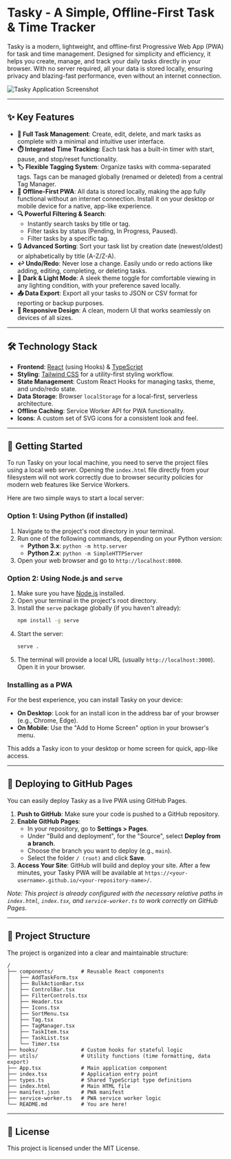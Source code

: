 # Tasky - A Simple, Offline-First Task & Time Tracker

Tasky is a modern, lightweight, and offline-first Progressive Web App (PWA) for task and time management. Designed for simplicity and efficiency, it helps you create, manage, and track your daily tasks directly in your browser. With no server required, all your data is stored locally, ensuring privacy and blazing-fast performance, even without an internet connection.

![Tasky Application Screenshot](https://placehold.co/800x450/e2e8f0/475569?text=Tasky%20-%20Clean%20%26%20Modern%20UI)

---

## ✨ Key Features

- **📝 Full Task Management**: Create, edit, delete, and mark tasks as complete with a minimal and intuitive user interface.
- **⏱️ Integrated Time Tracking**: Each task has a built-in timer with start, pause, and stop/reset functionality.
- **🏷️ Flexible Tagging System**: Organize tasks with comma-separated tags. Tags can be managed globally (renamed or deleted) from a central Tag Manager.
- **🚀 Offline-First PWA**: All data is stored locally, making the app fully functional without an internet connection. Install it on your desktop or mobile device for a native, app-like experience.
- **🔍 Powerful Filtering & Search**:
    - Instantly search tasks by title or tag.
    - Filter tasks by status (Pending, In Progress, Paused).
    - Filter tasks by a specific tag.
- **🔃 Advanced Sorting**: Sort your task list by creation date (newest/oldest) or alphabetically by title (A-Z/Z-A).
- **↩️ Undo/Redo**: Never lose a change. Easily undo or redo actions like adding, editing, completing, or deleting tasks.
- **🎨 Dark & Light Mode**: A sleek theme toggle for comfortable viewing in any lighting condition, with your preference saved locally.
- **📤 Data Export**: Export all your tasks to JSON or CSV format for reporting or backup purposes.
- **📱 Responsive Design**: A clean, modern UI that works seamlessly on devices of all sizes.

---

## 🛠️ Technology Stack

- **Frontend**: [React](https://react.dev/) (using Hooks) & [TypeScript](https://www.typescriptlang.org/)
- **Styling**: [Tailwind CSS](https://tailwindcss.com/) for a utility-first styling workflow.
- **State Management**: Custom React Hooks for managing tasks, theme, and undo/redo state.
- **Data Storage**: Browser `localStorage` for a local-first, serverless architecture.
- **Offline Caching**: Service Worker API for PWA functionality.
- **Icons**: A custom set of SVG icons for a consistent look and feel.

---

## 🚀 Getting Started

To run Tasky on your local machine, you need to serve the project files using a local web server. Opening the `index.html` file directly from your filesystem will not work correctly due to browser security policies for modern web features like Service Workers.

Here are two simple ways to start a local server:

### Option 1: Using Python (if installed)

1.  Navigate to the project's root directory in your terminal.
2.  Run one of the following commands, depending on your Python version:
    *   **Python 3.x**: `python -m http.server`
    *   **Python 2.x**: `python -m SimpleHTTPServer`
3.  Open your web browser and go to `http://localhost:8000`.

### Option 2: Using Node.js and `serve`

1.  Make sure you have [Node.js](https://nodejs.org/) installed.
2.  Open your terminal in the project's root directory.
3.  Install the `serve` package globally (if you haven't already):
    ```bash
    npm install -g serve
    ```
4.  Start the server:
    ```bash
    serve .
    ```
5.  The terminal will provide a local URL (usually `http://localhost:3000`). Open it in your browser.

### Installing as a PWA

For the best experience, you can install Tasky on your device:
-   **On Desktop**: Look for an install icon in the address bar of your browser (e.g., Chrome, Edge).
-   **On Mobile**: Use the "Add to Home Screen" option in your browser's menu.

This adds a Tasky icon to your desktop or home screen for quick, app-like access.

---

## 🚀 Deploying to GitHub Pages

You can easily deploy Tasky as a live PWA using GitHub Pages.

1.  **Push to GitHub**: Make sure your code is pushed to a GitHub repository.
2.  **Enable GitHub Pages**:
    - In your repository, go to **Settings > Pages**.
    - Under "Build and deployment", for the "Source", select **Deploy from a branch**.
    - Choose the branch you want to deploy (e.g., `main`).
    - Select the folder `/ (root)` and click **Save**.
3.  **Access Your Site**: GitHub will build and deploy your site. After a few minutes, your Tasky PWA will be available at `https://<your-username>.github.io/<your-repository-name>/`.

*Note: This project is already configured with the necessary relative paths in `index.html`, `index.tsx`, and `service-worker.ts` to work correctly on GitHub Pages.*

---

## 📂 Project Structure

The project is organized into a clear and maintainable structure:

```
/
├── components/         # Reusable React components
│   ├── AddTaskForm.tsx
│   ├── BulkActionBar.tsx
│   ├── ControlBar.tsx
│   ├── FilterControls.tsx
│   ├── Header.tsx
│   ├── Icons.tsx
│   ├── SortMenu.tsx
│   ├── Tag.tsx
│   ├── TagManager.tsx
│   ├── TaskItem.tsx
│   ├── TaskList.tsx
│   └── Timer.tsx
├── hooks/              # Custom hooks for stateful logic
├── utils/              # Utility functions (time formatting, data export)
├── App.tsx             # Main application component
├── index.tsx           # Application entry point
├── types.ts            # Shared TypeScript type definitions
├── index.html          # Main HTML file
├── manifest.json       # PWA manifest
├── service-worker.ts   # PWA service worker logic
└── README.md           # You are here!
```

---

## 📄 License

This project is licensed under the MIT License.